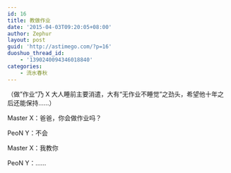 ```yaml
---
id: 16
title: 教做作业
date: '2015-04-03T09:20:05+08:00'
author: Zephur
layout: post
guid: 'http://astimego.com/?p=16'
duoshuo_thread_id:
    - '1390240094346018840'
categories:
    - 流水春秋
---
```


（做”作业“乃 X 大人睡前主要消遣，大有“无作业不睡觉”之劲头，希望他十年之后还能保持……）

Master X：爸爸，你会做作业吗？

PeoN Y：不会

Master X：我教你

PeoN Y：……